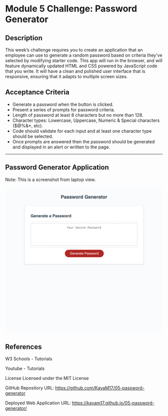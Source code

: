 # Module 5 Challenge: Password Generator

## Description

This week’s challenge requires you to create an application that an employee can use to generate a random password based on criteria they’ve selected by modifying starter code. This app will run in the browser, and will feature dynamically updated HTML and CSS powered by JavaScript code that you write. It will have a clean and polished user interface that is responsive, ensuring that it adapts to multiple screen sizes.

## Acceptance Criteria

* Generate a password when the button is clicked.
* Present a series of prompts for password criteria.
* Length of password at least 8 characters but no more than 128.
* Character types: Lowercase, Uppercase, Numeric & Special characters ($@%&*, etc).
* Code should validate for each input and at least one character type should be selected.
* Once prompts are answered then the password should be generated and displayed in an alert or written to the page.
---

## Password Generator Application
Note: This is a screenshot from laptop view.

![Alt text](<images/password-generator screenshot.png>)


## References

W3 Schools - Tutorials

Youtube - Tutorials

License Licensed under the MIT License

GitHub Repository URL: https://github.com/KayaM17/05-password-generator

Deployed Web Application URL: https://kayam17.github.io/05-password-generator/
